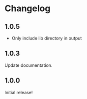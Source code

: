 # Changelog

## 1.0.5

- Only include lib directory in output

## 1.0.3

Update documentation.

## 1.0.0

Initial release!
